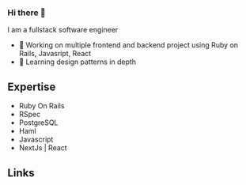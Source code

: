 ### Hi there 👋

I am a fullstack software engineer
- 🔭 Working on multiple frontend and backend project using Ruby on Rails, Javasript, React
- 🌱 Learning design patterns in depth

## Expertise
- Ruby On Rails
- RSpec
- PostgreSQL
- Haml
- Javascript
- NextJs | React

## Links
<!--
**RALIST/RALIST** is a ✨ _special_ ✨ repository because its `README.md` (this file) appears on your GitHub profile.

Here are some ideas to get you started:

- 🔭 I’m currently working on ...
- 🌱 I’m currently learning ...
- 👯 I’m looking to collaborate on ...
- 🤔 I’m looking for help with ...
- 💬 Ask me about ...
- 📫 How to reach me: ...
- 😄 Pronouns: ...
- ⚡ Fun fact: ...
-->
